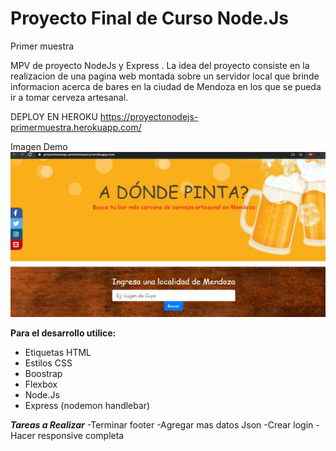 <h1>Proyecto Final de Curso Node.Js</h1>

Primer muestra

MPV de  proyecto NodeJs  y Express . La idea del proyecto consiste en la realizacion de una pagina web montada sobre un servidor local que brinde informacion acerca de bares en la ciudad de Mendoza en los que se pueda ir a tomar cerveza artesanal.

DEPLOY EN HEROKU https://proyectonodejs-primermuestra.herokuapp.com/

Imagen Demo
<img src="imagenDemo.jpg"></img>

**Para el desarrollo utilice:**
<ul>
<li>Etiquetas HTML</li>
<li>Estilos CSS</li>
<li>Boostrap</li>
<li>Flexbox</li>
<li>Node.Js</li>
<li>Express (nodemon handlebar)</li> 
</ul>

***Tareas a Realizar***
-Terminar footer
-Agregar mas datos Json
-Crear login
-Hacer responsive completa


